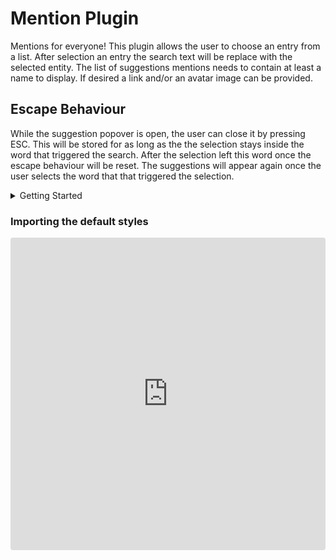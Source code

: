 # Mention Plugin

Mentions for everyone! This plugin allows the user to choose an entry from a list. After selection an entry the search text will be replace with the selected entity. The list of suggestions mentions needs to contain at least a name to display. If desired a link and/or an avatar image can be provided.

## Escape Behaviour

While the suggestion popover is open, the user can close it by pressing ESC. This will be stored for as long as the the selection stays inside the word that triggered the search. After the selection left this word once the escape behaviour will be reset. The suggestions will appear again once the user selects the word that that triggered the selection.

<details>
<summary>Getting Started</summary>

```js
npm install draft-js-plugins-editor@beta --save
npm install draft-js-mention-plugin@beta --save
```

</details>

### Importing the default styles

<iframe src="https://codesandbox.io/embed/MjG72jX2R?hidenavigation=1" style="width:100%; height:500px; border:0; border-radius: 4px; overflow:hidden;" sandbox="allow-modals allow-forms allow-popups allow-scripts allow-same-origin"></iframe>
